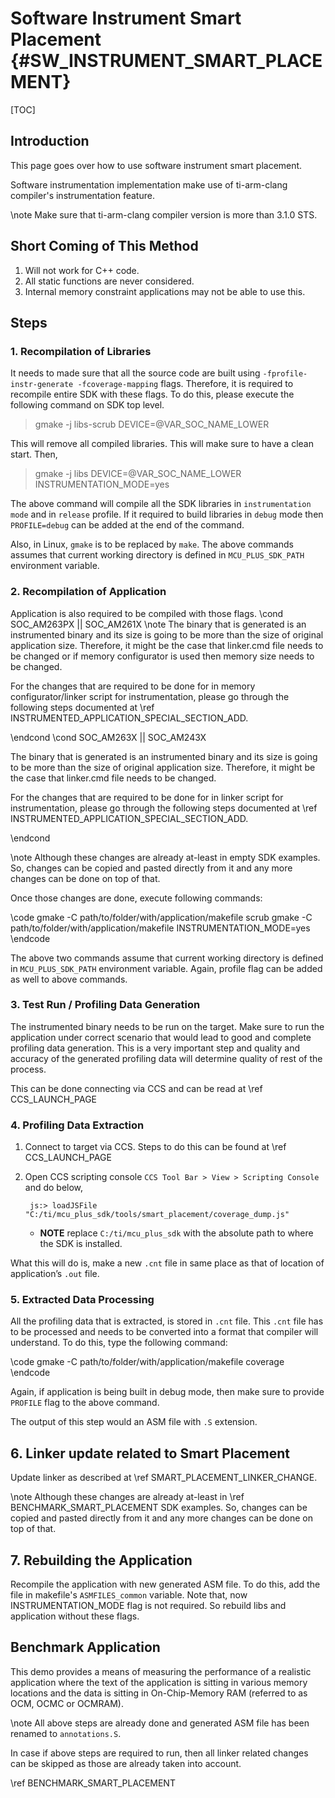 # Software Instrument Smart Placement {#SW_INSTRUMENT_SMART_PLACEMENT}

[TOC]

## Introduction

This page goes over how to use software instrument smart placement.

Software instrumentation implementation make use of ti-arm-clang compiler's instrumentation feature.

\note
Make sure that ti-arm-clang compiler version is more than 3.1.0 STS.

## Short Coming of This Method

1. Will not work for C++ code.
2. All static functions are never considered.
3. Internal memory constraint applications may not be able to use this.

## Steps

### 1. Recompilation of Libraries

It needs to made sure that all the source code are built using `-fprofile-instr-generate -fcoverage-mapping` flags. Therefore, it is required to recompile entire SDK with these flags. To do this, please execute the following command on SDK top level.

> gmake -j libs-scrub DEVICE=@VAR_SOC_NAME_LOWER

This will remove all compiled libraries. This will make sure to have a clean start. Then,

> gmake -j libs DEVICE=@VAR_SOC_NAME_LOWER INSTRUMENTATION_MODE=yes

The above command will compile all the SDK libraries in `instrumentation mode` and in `release` profile. If it required to build libraries in `debug` mode then `PROFILE=debug` can be added at the end of the command.

Also, in Linux, `gmake` is to be replaced by `make`. The above commands assumes that current working directory is defined in `MCU_PLUS_SDK_PATH` environment variable.

### 2. Recompilation of Application

Application is also required to be compiled with those flags.
\cond SOC_AM263PX || SOC_AM261X
\note
The binary that is generated is an instrumented binary and its size is going to be more than the size of original application size. Therefore, it might be the case that linker.cmd file needs to be changed or if memory configurator is used then memory size needs to be changed.

For the changes that are required to be done for in memory configurator/linker script for instrumentation, please go through the following steps documented at \ref INSTRUMENTED_APPLICATION_SPECIAL_SECTION_ADD.

\endcond
\cond  SOC_AM263X || SOC_AM243X

The binary that is generated is an instrumented binary and its size is going to be more than the size of original application size. Therefore, it might be the case that linker.cmd file needs to be changed.

For the changes that are required to be done for in linker script for instrumentation, please go through the following steps documented at \ref INSTRUMENTED_APPLICATION_SPECIAL_SECTION_ADD.


\endcond

\note
Although these changes are already at-least in empty SDK examples. So, changes can be copied and pasted directly from it and any more changes can be done on top of that.

Once those changes are done, execute following commands:

\code
gmake -C path/to/folder/with/application/makefile scrub
gmake -C path/to/folder/with/application/makefile INSTRUMENTATION_MODE=yes
\endcode

The above two commands assume that current working directory is defined in `MCU_PLUS_SDK_PATH` environment variable. Again, profile flag can be added as well to above commands.

### 3. Test Run / Profiling Data Generation

The instrumented binary needs to be run on the target. Make sure to run the application under correct scenario that would lead to good and complete profiling data generation. This is a very important step and quality and accuracy of the generated profiling data will determine quality of rest of the process.

This can be done connecting via CCS and can be read at \ref CCS_LAUNCH_PAGE

### 4. Profiling Data Extraction

1. Connect to target via CCS. Steps to do this can be found at \ref CCS_LAUNCH_PAGE
2. Open CCS scripting console `CCS Tool Bar > View > Scripting Console` and do below,

        js:> loadJSFile "C:/ti/mcu_plus_sdk/tools/smart_placement/coverage_dump.js"

   - **NOTE** replace `C:/ti/mcu_plus_sdk` with the absolute path to where the SDK is installed.

What this will do is, make a new `.cnt` file in same place as that of location of application’s `.out` file.

### 5. Extracted Data Processing

All the profiling data that is extracted, is stored in `.cnt` file. This `.cnt` file has to be processed and needs to be converted into a format that compiler will understand. To do this, type the following command:

\code
gmake -C path/to/folder/with/application/makefile coverage
\endcode

Again, if application is being built in debug mode, then make sure to provide `PROFILE` flag to the above command.

The output of this step would an ASM file with `.S` extension.

## 6. Linker update related to Smart Placement

Update linker as described at \ref SMART_PLACEMENT_LINKER_CHANGE.

\note
Although these changes are already at-least in \ref BENCHMARK_SMART_PLACEMENT SDK examples. So, changes can be copied and pasted directly from it and any more changes can be done on top of that.

## 7. Rebuilding the Application

Recompile the application with new generated ASM file. To do this, add the file in makefile's `ASMFILES_common` variable. Note that, now INSTRUMENTATION_MODE flag is not required. So rebuild libs and application without these flags.

## Benchmark Application

This demo provides a means of measuring the performance of a realistic application where the text of the application is sitting in various memory locations and the data is sitting in On-Chip-Memory RAM (referred to as OCM, OCMC or OCMRAM).

\note
All above steps are already done and generated ASM file has been renamed to `annotations.S`.

In case if above steps are required to run, then all linker related changes can be skipped as those are already taken into account.

\ref BENCHMARK_SMART_PLACEMENT